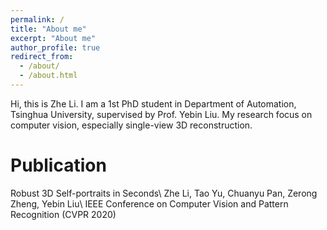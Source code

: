 ```yaml
---
permalink: /
title: "About me"
excerpt: "About me"
author_profile: true
redirect_from: 
  - /about/
  - /about.html
---
```


Hi, this is Zhe Li. I am a 1st PhD student in Department of Automation, Tsinghua University, supervised by Prof. Yebin Liu. My research focus on computer vision, especially single-view 3D reconstruction.

Publication
======
Robust 3D Self-portraits in Seconds\\
Zhe Li, Tao Yu, Chuanyu Pan, Zerong Zheng, Yebin Liu\\
IEEE Conference on Computer Vision and Pattern Recognition (CVPR 2020)